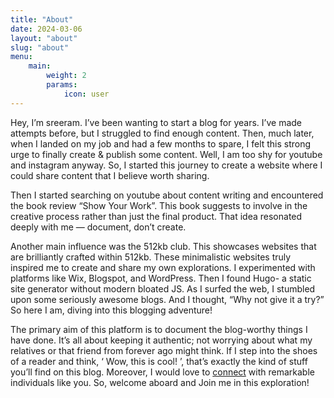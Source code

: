 ```yaml
---
title: "About"
date: 2024-03-06
layout: "about"
slug: "about"
menu:
    main:
        weight: 2
        params: 
            icon: user
---
```




Hey, I’m sreeram. I’ve been wanting to start a blog for years. I’ve made
attempts before, but I struggled to find enough content. Then, much later, when
I landed on my job and had a few months to spare, I felt this strong urge to
finally create & publish some content. Well, I am too shy for youtube and
instagram anyway. So, I started this journey to create a website where I could
share content that I believe worth sharing.

Then I started searching on youtube about content writing and encountered the
book review “Show Your Work”. This book suggests to involve in the creative
process rather than just the final product. That idea resonated deeply with me —
document, don’t create.

Another main influence was the 512kb club. This showcases websites that are
brilliantly crafted within 512kb. These minimalistic websites truly inspired me
to create and share my own explorations. I experimented with platforms like Wix,
Blogspot, and WordPress. Then I found Hugo- a static site generator without
modern bloated JS. As I surfed the web, I stumbled upon some seriously awesome
blogs. And I thought, “Why not give it a try?” So here I am, diving into this
blogging adventure!

The primary aim of this platform is to document the blog-worthy things I have
done. It’s all about keeping it authentic; not worrying about what my relatives
or that friend from forever ago might think. If I step into the shoes of a
reader and think, ‘ Wow, this is cool! ’, that’s exactly the kind of stuff
you’ll find on this blog. Moreover, I would love to
[connect](mailto:pvsreeram1@gmail.com) with remarkable individuals like you. So,
welcome aboard and Join me in this exploration!
